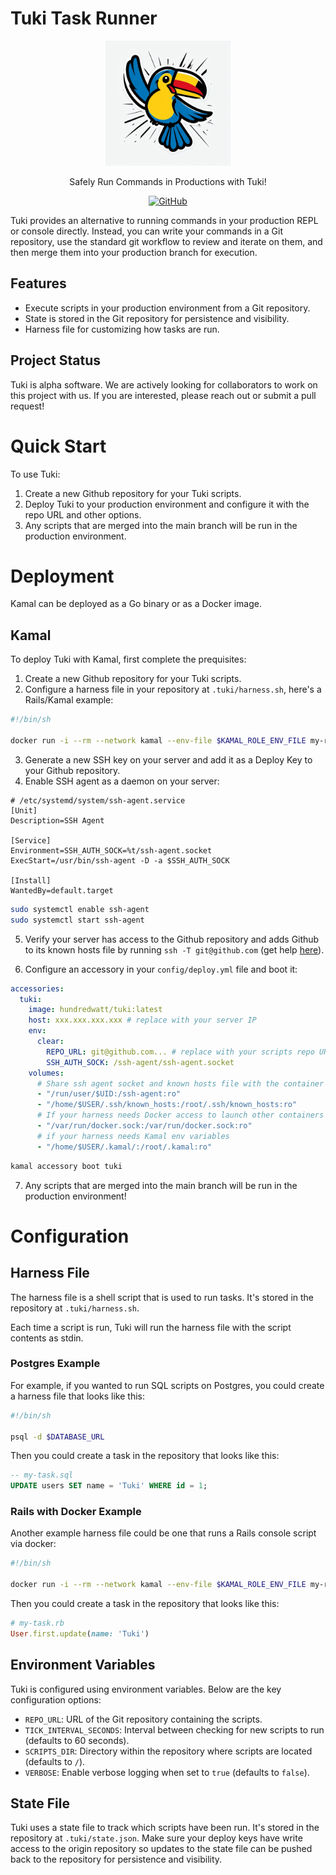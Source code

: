 # Tuki Task Runner

<p align="center">
    <img src="imgs/tuki-logo.jpeg" width="200" height="200">
</p>

<p align="center">
    Safely Run Commands in Productions with Tuki!
</p>

<p align="center">
    <a href="https://github.com/hundredwatt/tuki">
        <img src="https://img.shields.io/badge/GitHub-100000?style=for-the-badge&logo=github&logoColor=white" alt="GitHub">
    </a>
</p>

Tuki provides an alternative to running commands in your production REPL or console directly. Instead, you can write your commands in a Git repository, use the standard git workflow to review and iterate on them, and then merge them into your production branch for execution.

## Features

- Execute scripts in your production environment from a Git repository.
- State is stored in the Git repository for persistence and visibility.
- Harness file for customizing how tasks are run.

## Project Status

Tuki is alpha software. We are actively looking for collaborators to work on this project with us. If you are interested, please reach out or submit a pull request!

# Quick Start

To use Tuki:

1. Create a new Github repository for your Tuki scripts.
2. Deploy Tuki to your production environment and configure it with the repo URL and other options.
3. Any scripts that are merged into the main branch will be run in the production environment.

# Deployment

Kamal can be deployed as a Go binary or as a Docker image.

## Kamal

To deploy Tuki with Kamal, first complete the prequisites:

1. Create a new Github repository for your Tuki scripts.
2. Configure a harness file in your repository at `.tuki/harness.sh`, here's a Rails/Kamal example:

```sh
#!/bin/sh

docker run -i --rm --network kamal --env-file $KAMAL_ROLE_ENV_FILE my-rails-app:latest bin/rails runner -
```

3. Generate a new SSH key on your server and add it as a Deploy Key to your Github repository.
4. Enable SSH agent as a daemon on your server:

```
# /etc/systemd/system/ssh-agent.service
[Unit]
Description=SSH Agent

[Service]
Environment=SSH_AUTH_SOCK=%t/ssh-agent.socket
ExecStart=/usr/bin/ssh-agent -D -a $SSH_AUTH_SOCK

[Install]
WantedBy=default.target
```

```sh
sudo systemctl enable ssh-agent
sudo systemctl start ssh-agent
```

5. Verify your server has access to the Github repository and adds Github to its known hosts file by running `ssh -T git@github.com` (get help [here](https://docs.github.com/en/authentication/connecting-to-github-with-ssh/using-ssh-agent-forwarding)).

6. Configure an accessory in your `config/deploy.yml` file and boot it:

```yaml
accessories:
  tuki:
    image: hundredwatt/tuki:latest
    host: xxx.xxx.xxx.xxx # replace with your server IP
    env:
      clear:
        REPO_URL: git@github.com... # replace with your scripts repo URL
        SSH_AUTH_SOCK: /ssh-agent/ssh-agent.socket
    volumes:
      # Share ssh agent socket and known hosts file with the container
      - "/run/user/$UID:/ssh-agent:ro"
      - "/home/$USER/.ssh/known_hosts:/root/.ssh/known_hosts:ro"
      # If your harness needs Docker access to launch other containers
      - "/var/run/docker.sock:/var/run/docker.sock:ro"
      # if your harness needs Kamal env variables
      - "/home/$USER/.kamal/:/root/.kamal:ro" 
```

```sh
kamal accessory boot tuki
```

7. Any scripts that are merged into the main branch will be run in the production environment!

# Configuration

## Harness File

The harness file is a shell script that is used to run tasks. It's stored in the repository at `.tuki/harness.sh`.

Each time a script is run, Tuki will run the harness file with the script contents as stdin.

### Postgres Example

For example, if you wanted to run SQL scripts on Postgres, you could create a harness file that looks like this:

```sh
#!/bin/sh

psql -d $DATABASE_URL
```

Then you could create a task in the repository that looks like this:

```sql
-- my-task.sql
UPDATE users SET name = 'Tuki' WHERE id = 1;
```

### Rails with Docker Example

Another example harness file could be one that runs a Rails console script via docker:

```sh
#!/bin/sh

docker run -i --rm --network kamal --env-file $KAMAL_ROLE_ENV_FILE my-rails-app:latest bin/rails runner -
```

Then you could create a task in the repository that looks like this:

```ruby
# my-task.rb
User.first.update(name: 'Tuki')
```

## Environment Variables

Tuki is configured using environment variables. Below are the key configuration options:

- `REPO_URL`: URL of the Git repository containing the scripts.
- `TICK_INTERVAL_SECONDS`: Interval between checking for new scripts to run (defaults to 60 seconds).
- `SCRIPTS_DIR`: Directory within the repository where scripts are located (defaults to `/`).
- `VERBOSE`: Enable verbose logging when set to `true` (defaults to `false`).


## State File

Tuki uses a state file to track which scripts have been run. It's stored in the repository at `.tuki/state.json`. Make sure your deploy keys have write access to the origin repository so updates to the state file can be pushed back to the repository for persistence and visibility.
